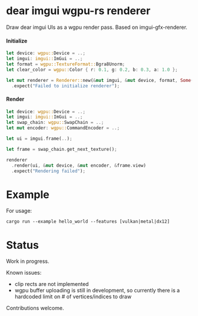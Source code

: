 # dear imgui wgpu-rs renderer

Draw dear imgui UIs as a wgpu render pass. Based on imgui-gfx-renderer.

#### Initialize
```rust
let device: wgpu::Device = ..;
let imgui: imgui::ImGui = ..;
let format = wgpu::TextureFormat::Bgra8Unorm;
let clear_color = wgpu::Color { r: 0.1, g: 0.2, b: 0.3, a: 1.0 };

let mut renderer = Renderer::new(&mut imgui, &mut device, format, Some(clear_color))
  .expect("Failed to initialize renderer");
```

#### Render
```rust
let device: wgpu::Device = ..;
let imgui: imgui::ImGui = ..;
let swap_chain: wgpu::SwapChain = ..;
let mut encoder: wgpu::CommandEncoder = ..;

let ui = imgui.frame(..);

let frame = swap_chain.get_next_texture();

renderer
  .render(ui, &mut device, &mut encoder, &frame.view)
  .expect("Rendering failed");
```

# Example

For usage:
```
cargo run --example hello_world --features [vulkan|metal|dx12]
```

# Status

Work in progress.

Known issues:
* clip rects are not implemented
* wgpu buffer uploading is still in development, so currently there is a hardcoded limit on # of vertices/indices to draw

Contributions welcome.
